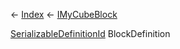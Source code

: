 ← [Index](Api-Index) ← [IMyCubeBlock](VRage.Game.ModAPI.Ingame.IMyCubeBlock)

[SerializableDefinitionId](VRage.ObjectBuilders.SerializableDefinitionId) BlockDefinition


